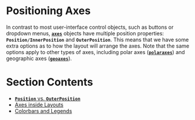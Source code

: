 
# **Positioning Axes**

In contrast to most user\-interface control objects, such as buttons or dropdown menus, [**`axes`**](https://www.mathworks.com/help/matlab/ref/axes.html) objects have multiple position properties: **`Position/InnerPosition`** and **`OuterPosition`**. This means that we have some extra options as to how the layout will arrange the axes. Note that the same options apply to other types of axes, including polar axes ([**`polaraxes`**](https://www.mathworks.com/help/matlab/ref/polaraxes.html)) and geographic axes ([**`geoaxes`**](https://www.mathworks.com/help/matlab/ref/geoaxes.html)).

# Section Contents
-  [**`Position`** vs. **`OuterPosition`**](PositionVsOuterPosition.md)
-  [Axes inside Layouts](AxesInsideLayouts.md)
-  [Colorbars and Legends](ColorbarsAndLegends.md)
